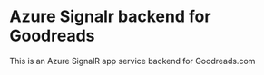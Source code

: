 # Azure Signalr backend for Goodreads
This is an Azure SignalR app service backend for Goodreads.com
